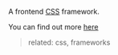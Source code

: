 A frontend [CSS](https://github.com/bothelpers/kbase/wiki/css) framework.

You can find out more [here](http://getbootstrap.com/)

> related: css, frameworks
